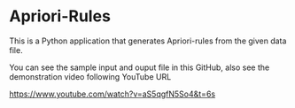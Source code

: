 # Apriori-Rules

This is a Python application that generates Apriori-rules from the given data file. 

You can see the sample input and ouput file in this GitHub, also see the demonstration video following YouTube URL

https://www.youtube.com/watch?v=aS5qgfN5So4&t=6s
